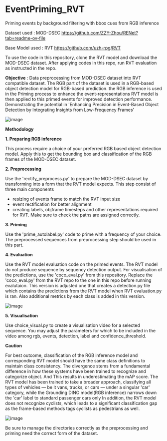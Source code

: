 # EventPriming_RVT
Priming events by background filtering with bbox cues from RGB inference

Dataset used : MOD-DSEC https://github.com/ZZY-Zhou/RENet?tab=readme-ov-file

Base Model used : RVT   https://github.com/uzh-rpg/RVT

To use the code in this repository, clone the RVT model and download the MOD-DSEC dataset.
After applying codes in this repo, run RVT evaluation as instructed in the repo.

**Objective** :
Data preprocessing from MOD-DSEC dataset into RVT compatible dataset.
The RGB part of the dataset is used in a RGB-based object detection model for RGB-based prediction.
the RGB inference is used in the Priming process to enhance the event-representations
RVT model is then applied to this primed events for improved detection performance.
Demonstrating the potential in 'Enhancing Precision in Event-Based Object Detection by Integrating Insights from Low-Frequency Frames'

![image](https://github.com/lkxv333/EventPriming_RVT/assets/83161265/b9574358-811b-419a-a849-82f0cb459ab9)

**Methodology**

**1. Preparing RGB inference**

This process require a choice of your preferred RGB based object detection model.
Apply this to get the bounding box and classification of the RGB frames of the MOD-DSEC dataset.


**2. Preprocessing**

Use the 'rectify_preprocess.py' to prepare the MOD-DSEC dataset by transforming into a form that the RVT model expects.
This step consist of three main components
   - resizing of events frame to match the RVT input size
   - event rectification for better alignment
   - creating labels, objframe timesteps and other representations required for RVT.
Make sure to check the paths are assigned correctly.


**3. Priming**

Use the 'prime_autolabel.py' code to prime with a frequency of your choice.
The preprocessed sequences from preprocessing step should be used in this part.


**4. Evaluation**

Use the RVT model evaluation code on the primed events.
The RVT model do not produce sequence by sequency detection output. For visualisation of the predictions, use the 'coco_eval.py' from this repository.
Replace the 'coco_eval.py' from the RVT repo to the one in this repo before running evalutaion.
This version is adjusted one that creates a detection.py file which contains the predictions from the RVT model when RVT evaluation.py is ran.
Also additional metrics by each class is added in this version.

![image](https://github.com/lkxv333/EventPriming_RVT/assets/83161265/908d70d2-51db-4c21-9b25-5308e4411011)



**5. Visualisation**

Use choice_visual.py to create a visualisation video for a selected sequence.
You may adjust the parameters for which to be included in the video among rgb, events, detection, label and confidence_threshold.


**Caution**

For best outcome, classification of the RGB inference model and corresponding RVT model should have the same class definitions to maintain class consistency.
The divergence stems from a fundamental difference in how these systems have been trained to recognize and categorize object. And  This results in underestimating the mAP score. 
The RVT model has been trained to take a broader approach, classifying all types of vehicles — be it vans, trucks, or cars — under a singular 'car' category,  while the Grounding DINO model(RGB inference) narrows down the 'car' label to standard passenger cars only
In addition, the RVT model does not recognize cyclists, which leads to a significant classification gap as the frame-based methods tags cyclists as pedestrians as well.

![image](https://github.com/lkxv333/EventPriming_RVT/assets/83161265/92fec6fe-e3a8-46d6-a4df-59066700daff)



Be sure to manage the directories correctly as the preprocessing and priming need the correct form of the dataset.

